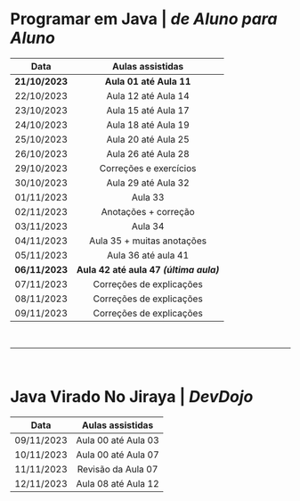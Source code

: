 # Programar em Java | _de Aluno para Aluno_
  Data        | Aulas assistidas    
:-----------: |:-----------------:
**21/10/2023**    | **Aula 01 até Aula 11**
22/10/2023    | Aula 12 até Aula 14
23/10/2023    | Aula 15 até Aula 17
24/10/2023    | Aula 18 até Aula 19
25/10/2023    | Aula 20 até Aula 25
26/10/2023    | Aula 26 até Aula 28
29/10/2023    | Correções e exercícios
30/10/2023    | Aula 29 até Aula 32
01/11/2023    | Aula 33
02/11/2023    | Anotações + correção 
03/11/2023    | Aula 34
04/11/2023    | Aula 35 + muitas anotações
05/11/2023    | Aula 36 até aula 41
**06/11/2023**    | **Aula 42 até aula 47 _(última aula)_**
07/11/2023    | Correções de explicações
08/11/2023    | Correções de explicações
09/11/2023    | Correções de explicações

</br>

______________

</br>

# Java Virado No Jiraya | _DevDojo_
  Data        | Aulas assistidas    
:-----------: |:-----------------:
09/11/2023    | Aula 00 até Aula 03
10/11/2023    | Aula 00 até Aula 07
11/11/2023    | Revisão da Aula 07
12/11/2023    | Aula 08 até Aula 12





